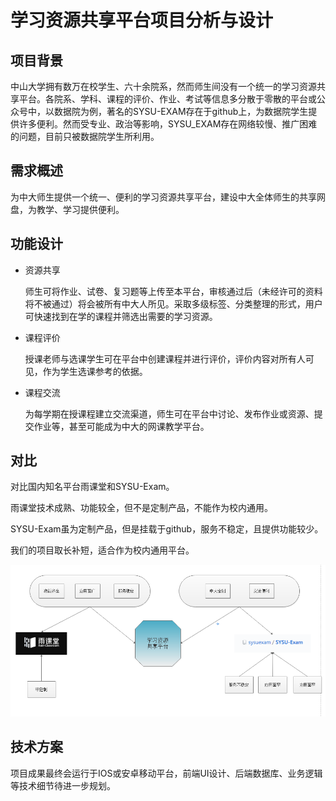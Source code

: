 # 学习资源共享平台项目分析与设计

## 项目背景

中山大学拥有数万在校学生、六十余院系，然而师生间没有一个统一的学习资源共享平台。各院系、学科、课程的评价、作业、考试等信息多分散于零散的平台或公众号中，以数据院为例，著名的SYSU-EXAM存在于github上，为数据院学生提供许多便利。然而受专业、政治等影响，SYSU_EXAM存在网络较慢、推广困难的问题，目前只被数据院学生所利用。

## 需求概述

为中大师生提供一个统一、便利的学习资源共享平台，建设中大全体师生的共享网盘，为教学、学习提供便利。

## 功能设计

* 资源共享

  师生可将作业、试卷、复习题等上传至本平台，审核通过后（未经许可的资料将不被通过）将会被所有中大人所见。采取多级标签、分类整理的形式，用户可快速找到在学的课程并筛选出需要的学习资源。

* 课程评价

  授课老师与选课学生可在平台中创建课程并进行评价，评价内容对所有人可见，作为学生选课参考的依据。

* 课程交流

  为每学期在授课程建立交流渠道，师生可在平台中讨论、发布作业或资源、提交作业等，甚至可能成为中大的网课教学平台。

## 对比  

对比国内知名平台雨课堂和SYSU-Exam。

雨课堂技术成熟、功能较全，但不是定制产品，不能作为校内通用。

SYSU-Exam虽为定制产品，但是挂载于github，服务不稳定，且提供功能较少。

我们的项目取长补短，适合作为校内通用平台。

![](picture/1.png)

## 技术方案

项目成果最终会运行于IOS或安卓移动平台，前端UI设计、后端数据库、业务逻辑等技术细节待进一步规划。